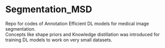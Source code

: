 # Segmentation_MSD
Repo for codes of Annotation Efficient DL models for medical image segmentation.  
Concepts like shape priors and Knowledge distillation was introduced for training DL models to work on very small datasets.
